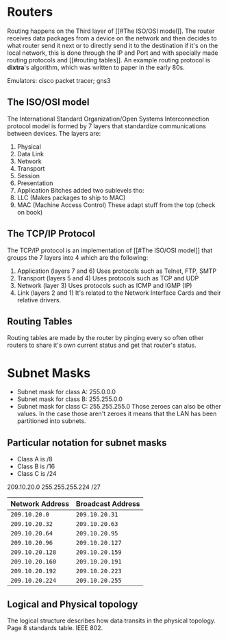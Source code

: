 # Routers
Routing happens on the Third layer of [[#The ISO/OSI model]]. The router receives data packages from a device on the network and then decides to what router send it next or to directly send it to the destination if it's on the local network, this is done through the IP and Port and with specially made routing protocols and [[#routing tables]]. An example routing protocol is **dixtra**'s algorithm, which was written to paper in the early 80s.

Emulators: cisco packet tracer; gns3
## The ISO/OSI model
The International Standard Organization/Open Systems Interconnection protocol model is formed by 7 layers that standardize communications between devices.
The layers are:
1. Physical
2. Data Link
3. Network
4. Transport
5. Session
6. Presentation
7. Application
Bitches added two sublevels tho:
1. LLC (Makes packages to ship to MAC)
2. MAC (Machine Access Control)
These adapt stuff from the top (check on book)
## The TCP/IP Protocol
The TCP/IP protocol is an implementation of [[#The ISO/OSI model]] that groups the 7 layers into 4 which are the following:
1. Application (layers 7 and 6)
   Uses protocols such as Telnet, FTP, SMTP
2. Transport (layers 5 and 4)
   Uses protocols such as TCP and UDP
3. Network (layer 3)
   Uses protocols such as ICMP and IGMP (IP)
4. Link (layers 2 and 1)
   It's related to the Network Interface Cards and their relative drivers.
## Routing Tables
Routing tables are made by the router by pinging every so often other routers to share it's own current status and get that router's status.

# Subnet Masks
- Subnet mask for class A: 255.0.0.0
- Subnet mask for class B: 255.255.0.0
- Subnet mask for class C: 255.255.255.0
Those zeroes can also be other values. In the case those aren't zeroes it means that the LAN has been partitioned into subnets.
## Particular notation for subnet masks
- Class A is /8
- Class B is /16
- Class C is /24

209.10.20.0
255.255.255.224  /27

| Network Address | Broadcast Address |
| :-------------- | :---------------- |
| `209.10.20.0`     | `209.10.20.31`      |
| `209.10.20.32`    | `209.10.20.63`      |
| `209.10.20.64`    | `209.10.20.95`      |
| `209.10.20.96`    | `209.10.20.127`     |
| `209.10.20.128`   | `209.10.20.159`     |
| `209.10.20.160`   | `209.10.20.191`     |
| `209.10.20.192`   | `209.10.20.223`     |
| `209.10.20.224`   | `209.10.20.255`     |

## Logical and Physical topology
The logical structure describes how data transits in the physical topology.
Page 8 standards table.
IEEE 802.


